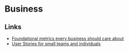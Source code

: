 # Business

## Links

- [Foundational metrics every business should care about](https://www.digitalocean.com/blog/foundational-business-metrics-startups)
- [User Stories for small teams and individuals](https://roman.pt/posts/user-stories/)